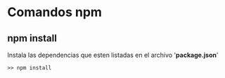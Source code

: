# Comandos npm

## npm install

Instala las dependencias que esten listadas en el archivo '**package.json**'

```
>> npm install
```

